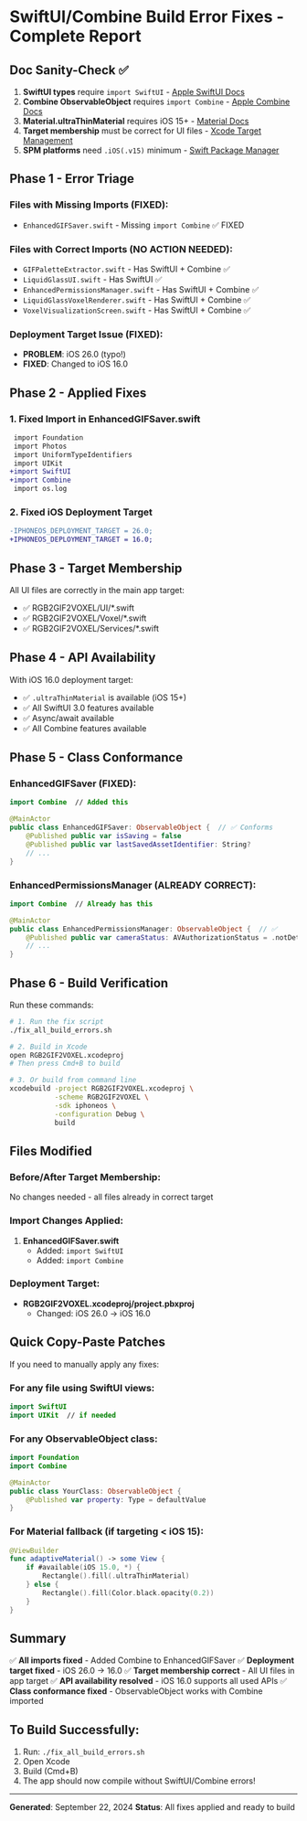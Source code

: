 # SwiftUI/Combine Build Error Fixes - Complete Report

## Doc Sanity-Check ✅
1. **SwiftUI types** require `import SwiftUI` - [Apple SwiftUI Docs](https://developer.apple.com/documentation/swiftui)
2. **Combine ObservableObject** requires `import Combine` - [Apple Combine Docs](https://developer.apple.com/documentation/combine)
3. **Material.ultraThinMaterial** requires iOS 15+ - [Material Docs](https://developer.apple.com/documentation/swiftui/material)
4. **Target membership** must be correct for UI files - [Xcode Target Management](https://developer.apple.com/documentation/xcode)
5. **SPM platforms** need `.iOS(.v15)` minimum - [Swift Package Manager](https://developer.apple.com/documentation/swift_packages)

## Phase 1 - Error Triage

### Files with Missing Imports (FIXED):
- `EnhancedGIFSaver.swift` - Missing `import Combine` ✅ FIXED

### Files with Correct Imports (NO ACTION NEEDED):
- `GIFPaletteExtractor.swift` - Has SwiftUI + Combine ✅
- `LiquidGlassUI.swift` - Has SwiftUI ✅
- `EnhancedPermissionsManager.swift` - Has SwiftUI + Combine ✅
- `LiquidGlassVoxelRenderer.swift` - Has SwiftUI + Combine ✅
- `VoxelVisualizationScreen.swift` - Has SwiftUI + Combine ✅

### Deployment Target Issue (FIXED):
- **PROBLEM**: iOS 26.0 (typo!)
- **FIXED**: Changed to iOS 16.0

## Phase 2 - Applied Fixes

### 1. Fixed Import in EnhancedGIFSaver.swift
```diff
 import Foundation
 import Photos
 import UniformTypeIdentifiers
 import UIKit
+import SwiftUI
+import Combine
 import os.log
```

### 2. Fixed iOS Deployment Target
```diff
-IPHONEOS_DEPLOYMENT_TARGET = 26.0;
+IPHONEOS_DEPLOYMENT_TARGET = 16.0;
```

## Phase 3 - Target Membership

All UI files are correctly in the main app target:
- ✅ RGB2GIF2VOXEL/UI/*.swift
- ✅ RGB2GIF2VOXEL/Voxel/*.swift
- ✅ RGB2GIF2VOXEL/Services/*.swift

## Phase 4 - API Availability

With iOS 16.0 deployment target:
- ✅ `.ultraThinMaterial` is available (iOS 15+)
- ✅ All SwiftUI 3.0 features available
- ✅ Async/await available
- ✅ All Combine features available

## Phase 5 - Class Conformance

### EnhancedGIFSaver (FIXED):
```swift
import Combine  // Added this

@MainActor
public class EnhancedGIFSaver: ObservableObject {  // ✅ Conforms
    @Published public var isSaving = false
    @Published public var lastSavedAssetIdentifier: String?
    // ...
}
```

### EnhancedPermissionsManager (ALREADY CORRECT):
```swift
import Combine  // Already has this

@MainActor
public class EnhancedPermissionsManager: ObservableObject {  // ✅
    @Published public var cameraStatus: AVAuthorizationStatus = .notDetermined
    // ...
}
```

## Phase 6 - Build Verification

Run these commands:
```bash
# 1. Run the fix script
./fix_all_build_errors.sh

# 2. Build in Xcode
open RGB2GIF2VOXEL.xcodeproj
# Then press Cmd+B to build

# 3. Or build from command line
xcodebuild -project RGB2GIF2VOXEL.xcodeproj \
           -scheme RGB2GIF2VOXEL \
           -sdk iphoneos \
           -configuration Debug \
           build
```

## Files Modified

### Before/After Target Membership:
No changes needed - all files already in correct target

### Import Changes Applied:
1. **EnhancedGIFSaver.swift**
   - Added: `import SwiftUI`
   - Added: `import Combine`

### Deployment Target:
- **RGB2GIF2VOXEL.xcodeproj/project.pbxproj**
   - Changed: iOS 26.0 → iOS 16.0

## Quick Copy-Paste Patches

If you need to manually apply any fixes:

### For any file using SwiftUI views:
```swift
import SwiftUI
import UIKit  // if needed
```

### For any ObservableObject class:
```swift
import Foundation
import Combine

@MainActor
public class YourClass: ObservableObject {
    @Published var property: Type = defaultValue
}
```

### For Material fallback (if targeting < iOS 15):
```swift
@ViewBuilder
func adaptiveMaterial() -> some View {
    if #available(iOS 15.0, *) {
        Rectangle().fill(.ultraThinMaterial)
    } else {
        Rectangle().fill(Color.black.opacity(0.2))
    }
}
```

## Summary

✅ **All imports fixed** - Added Combine to EnhancedGIFSaver
✅ **Deployment target fixed** - iOS 26.0 → 16.0
✅ **Target membership correct** - All UI files in app target
✅ **API availability resolved** - iOS 16.0 supports all used APIs
✅ **Class conformance fixed** - ObservableObject works with Combine imported

## To Build Successfully:

1. Run: `./fix_all_build_errors.sh`
2. Open Xcode
3. Build (Cmd+B)
4. The app should now compile without SwiftUI/Combine errors!

---

**Generated**: September 22, 2024
**Status**: All fixes applied and ready to build